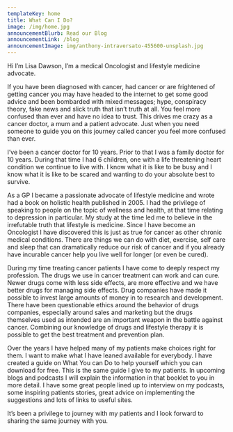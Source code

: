 ```yaml
---
templateKey: home
title: What Can I Do?
image: /img/home.jpg
announcementBlurb: Read our Blog
announcementLink: /blog
announcementImage: img/anthony-intraversato-455600-unsplash.jpg
---
```

Hi I’m Lisa Dawson, I’m a medical Oncologist and lifestyle medicine advocate.

If you have been diagnosed with cancer, had cancer or are frightened of getting cancer you may have headed to the internet to get some good advice and been bombarded with mixed messages; hype, conspiracy theory, fake news and slick truth that isn’t truth at all. You feel more confused than ever and have no idea to trust. This drives me crazy as a cancer doctor, a mum and a patient advocate. Just when you need someone to guide you on this journey called cancer you feel more confused than ever.

I’ve been a cancer doctor for 10 years. Prior to that I was a family doctor for 10 years. During that time I had 6 children, one with a life threatening heart condition we continue to live with. I know what it is like to be busy and I know what it is like to be scared and wanting to do your absolute best to survive.

As a GP I became a passionate advocate of lifestyle medicine and wrote had a book on holistic health published in 2005. I had the privilege of speaking to people on the topic of wellness and health, at that time relating to depression in particular. My study at the time led me to believe in the irrefutable truth that lifestyle is medicine. Since I have become an Oncologist I have discovered this is just as true for cancer as other chronic medical conditions. There are things we can do with diet, exercise, self care and sleep that can dramatically reduce our risk of cancer and if you already have incurable cancer help you live well for longer (or even be cured).

During my time treating cancer patients I have come to deeply respect my profession. The drugs we use in cancer treatment can work and can cure. Newer drugs come with less side effects, are more effective and we have better drugs for managing side effects. Drug companies have made it possible to invest large amounts of money in to research and development. There have been questionable ethics around the behavior of drugs companies, especially around sales and marketing but the drugs themselves used as intended are an important weapon in the battle against cancer. Combining our knowledge of drugs and lifestyle therapy it is possible to get the best treatment and prevention plan.

Over the years I have helped many of my patients make choices right for them. I want to make what I have leaned available for everybody. I have created a guide on What You can Do to help yourself which you can download for free. This is the same guide I give to my patients. In upcoming blogs and podcasts I will explain the information in that booklet to you in more detail. I have some great people lined up to interview on my podcasts, some inspiring patients stories, great advice on implementing the suggestions and lots of links to useful sites.

It’s been a privilege to journey with my patients and I look forward to sharing the same journey with you.
